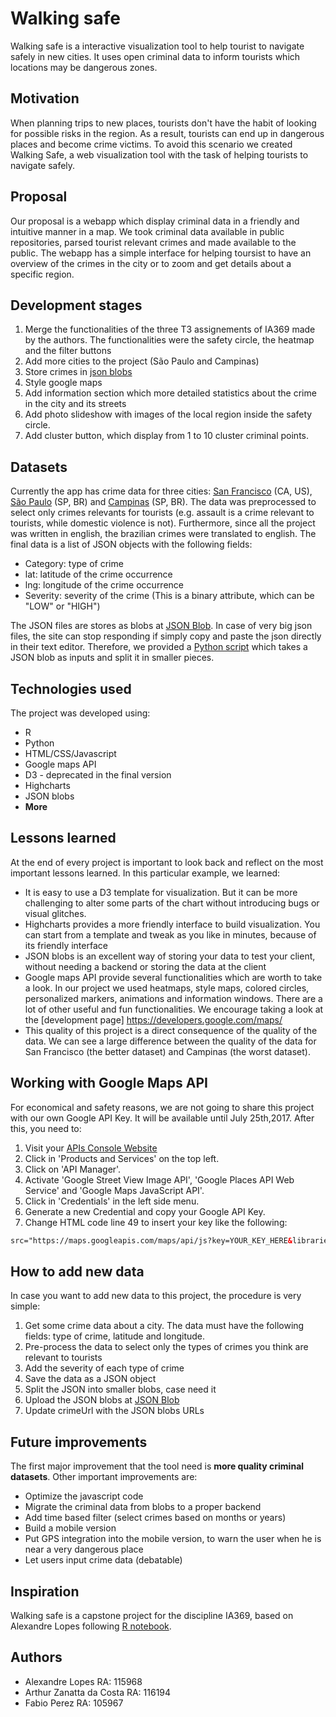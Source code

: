 # Walking safe

Walking safe is a interactive visualization tool to help tourist to navigate safely in new cities. It uses open criminal data to inform tourists which locations may be dangerous zones.

## Motivation

When planning trips to new places, tourists don't have the habit of looking for possible risks in the region. As a result, tourists can end up in dangerous places and become crime victims. To avoid this scenario we created Walking Safe, a web visualization tool with the task of helping tourists to navigate safely.

## Proposal

Our proposal is a webapp which display criminal data in a friendly and intuitive manner in a map. We took criminal data available in public repositories, parsed tourist relevant crimes and made available to the public. The webapp has a simple interface for helping toursist to have an overview of the crimes in the city or to zoom and get details about a specific region.

## Development stages

1. Merge the functionalities of the three T3 assignements of IA369 made by the authors. The functionalities were the safety circle, the heatmap and the filter buttons
2. Add more cities to the project (São Paulo and Campinas)
3. Store crimes in [json blobs](https://jsonblob.com/)
4. Style google maps
5. Add information section which more detailed statistics about the crime in the city and its streets
6. Add photo slideshow with images of the local region inside the safety circle.
7. Add cluster button, which display from 1 to 10 cluster criminal points.

## Datasets

Currently the app has crime data for three cities: [San Francisco](https://data.sfgov.org/Public-Safety/Police-Department-Incidents-Previous-Year-2016-/ritf-b9ki) (CA, US), [São Paulo](http://www.ssp.sp.gov.br/transparenciassp/Consulta.aspx) (SP, BR) and [Campinas](http://www.ssp.sp.gov.br/transparenciassp/Consulta.aspx) (SP, BR). The data was preprocessed to select only crimes relevants for tourists (e.g. assault is a crime relevant to tourists, while domestic violence is not). Furthermore, since all the project was written in english, the brazilian crimes were translated to english.
The final data is a list of JSON objects with the following fields:

* Category: type of crime
* lat: latitude of the crime occurrence
* lng: longitude of the crime occurrence
* Severity: severity of the crime (This is a binary attribute, which can be "LOW" or "HIGH")

The JSON files are stores as blobs at [JSON Blob](https://jsonblob.com/). In case of very big json files, the site can stop responding if simply copy and paste the json directly in their text editor. Therefore, we provided a [Python script](https://github.com/ArthurZC23/IA369/blob/master/utils/blobs.py) which takes a JSON blob as inputs and split it in smaller pieces.

## Technologies used

The project was developed using:

* R
* Python
* HTML/CSS/Javascript
* Google maps API
* D3 - deprecated in the final version
* Highcharts
* JSON blobs
* **More**

## Lessons learned

At the end of every project is important to look back and reflect on the most important lessons learned. In this particular example, we learned:

* It is easy to use a D3 template for visualization. But it can be more challenging to alter some parts of the chart without introducing bugs or visual glitches.
* Highcharts provides a more friendly interface to build visualization. You can start from a template and tweak as you like in minutes, because of its friendly interface
* JSON blobs is an excellent way of storing your data to test your client, without needing a backend or storing the data at the client
* Google maps API provide several functionalities which are worth to take a look. In our project we used heatmaps, style maps, colored circles, personalized markers, animations and information windows. There are a lot of other useful and fun functionalities. We encourage taking a look at the [development page] https://developers.google.com/maps/
* This quality of this project is a direct consequence of the quality of the data. We can see a large difference between the quality of the data for San Francisco (the better dataset) and Campinas (the worst dataset).

## Working with Google Maps API

For economical and safety reasons, we are not going to share this project with our own Google API Key. It will be available until July 25th,2017. After this, you need to:

1. Visit your [APIs Console Website](https://code.google.com/apis/console) 
2. Click in 'Products and Services' on the top left.
3. Click on 'API Manager'.
4. Activate 'Google Street View Image API', 'Google Places API Web Service' and 'Google Maps JavaScript API'.
5. Click in 'Credentials' in the left side menu.
6. Generate a new Credential and copy your Google API Key.
7. Change HTML code line 49 to insert your key like the following:

```html
src="https://maps.googleapis.com/maps/api/js?key=YOUR_KEY_HERE&libraries=visualization,places&callback=myMap">

```

## How to add new data

In case you want to add new data to this project, the procedure is very simple:

1. Get some crime data about a city. The data must have the following fields: type of crime, latitude and longitude.
2. Pre-process the data to select only the types of crimes you think are relevant to tourists
3. Add the severity of each type of crime
4. Save the data as a JSON object
5. Split the JSON into smaller blobs, case need it
6. Upload the JSON blobs at [JSON Blob](https://jsonblob.com/)
7. Update crimeUrl with the JSON blobs URLs





## Future improvements

The first major improvement that the tool need is **more quality criminal datasets**. Other important improvements are:

* Optimize the javascript code
* Migrate the criminal data from blobs to a proper backend
* Add time based filter (select crimes based on months or years)
* Build a mobile version
* Put GPS integration into the mobile version, to warn the user when he is near a very dangerous place
* Let users input crime data (debatable)

## Inspiration

Walking safe is a capstone project for the discipline IA369, based on Alexandre Lopes following [R notebook](https://rpubs.com/alelopes/sf_crime_4tourists).

## Authors

* Alexandre Lopes RA: 115968
* Arthur Zanatta da Costa RA: 116194
* Fabio Perez RA: 105967

